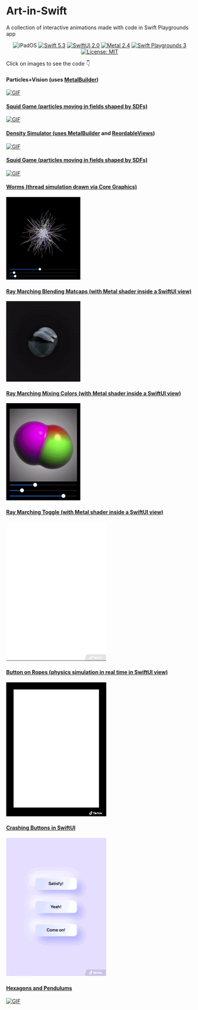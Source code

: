 # Art-in-Swift
A collection of interactive animations made with code in Swift Playgrounds app
<p align="center">
    <img src="https://img.shields.io/badge/platforms-iOS_14_-blue.svg" alt="iPadOS" />
    <a href="https://swift.org/about/#swiftorg-and-open-source"><img src="https://img.shields.io/badge/Swift-5.3-orange.svg" alt="Swift 5.3" /></a>
    <a href="https://developer.apple.com/xcode/swiftui/"><img src="https://img.shields.io/badge/SwiftUI-2.0-green.svg" alt="SwiftUI 2.0" /></a>
    <a href="https://developer.apple.com/metal/"><img src="https://img.shields.io/badge/Metal-2.4-green.svg" alt="Metal 2.4" /></a>
    <a href="https://apps.apple.com/ru/app/swift-playgrounds/id908519492?l=en"><img src="https://img.shields.io/badge/SwiftPlaygrounds-3.4.1-orange.svg" alt="Swift Playgrounds 3" /></a>
    <a href="https://en.wikipedia.org/wiki/MIT_License"><img src="https://img.shields.io/badge/License-MIT-green.svg" alt="License: MIT" /></a>                                                                                                                                     </p>
                                                                                                                                       
Click on images to see the code :point_down: 



#### Particles+Vision (uses [MetalBuilder](https://github.com/gadirom/MetalBuilder))
<p align="left">
   <a href="https://github.com/gadirom/Art-in-Swift/blob/main/Density MetalBuilder_Particles_Vision.swiftpm"><img src="GIFs/Particles_Vision.gif" alt="GIF"/>
</p>     

#### Squid Game (particles moving in fields shaped by SDFs)
<p align="left">
   <a href="https://github.com/gadirom/Art-in-Swift/blob/main/Squid Game SDF.swift"><img src="GIFs/Squid Game SDF.GIF" alt="GIF"/>
</p>     

#### Density Simulator (uses [MetalBuilder](https://github.com/gadirom/MetalBuilder) and [ReordableViews](https://github.com/gadirom/ReordableViews))
<p align="left">
   <a href="https://github.com/gadirom/Art-in-Swift/blob/main/Density simulator.swiftpm"><img src="GIFs/DensitySimulator.gif" alt="GIF"/>
</p>     

#### Squid Game (particles moving in fields shaped by SDFs)
<p align="left">
   <a href="https://github.com/gadirom/Art-in-Swift/blob/main/Squid Game SDF.swift"><img src="GIFs/Squid Game SDF.GIF" alt="GIF"/>
</p>     

#### Worms (thread simulation drawn via Core Graphics)
<p align="left">
   <a href="https://github.com/gadirom/Art-in-Swift/blob/main/Worms.swift"><img src="GIFs/Worms.gif" alt="GIF"/>
</p>     

#### Ray Marching Blending Matcaps (with Metal shader inside a SwiftUI view)
<p align="left">
   <a href="https://github.com/gadirom/Art-in-Swift/blob/main/Raymarching%20Blending%20Matcaps.swift"><img src="GIFs/Raymarching Blending Matcaps.GIF" alt="GIF"/>
</p>     
    
#### Ray Marching Mixing Colors (with Metal shader inside a SwiftUI view)
<p align="left">
   <a href="https://github.com/gadirom/Art-in-Swift/blob/main/Ray%20Marching%20Mixing.swift"><img src="GIFs/Ray Marching Mixing.gif" alt="GIF"/>
</p>      
    
#### Ray Marching Toggle (with Metal shader inside a SwiftUI view)
<p align="left">
   <a href="https://github.com/gadirom/Art-in-Swift/blob/main/Ray%20Marching%20Toggle.swift"><img src="GIFs/Ray Marching Toggle.gif" alt="GIF"/>
</p>      
    
#### Button on Ropes (physics simulation in real time in SwiftUI view)
<p align="left">
   <a href="https://github.com/gadirom/Art-in-Swift/blob/main/Button%20on%20Ropes.swift"><img src="GIFs/Button on Ropes.gif" alt="GIF"/>
</p>      
    
#### Crashing Buttons in SwiftUI
<p align="left">
   <a href="https://github.com/gadirom/Art-in-Swift/blob/main/Crashing%20Button.swift"><img src="GIFs/Crashing Buttons .GIF" alt="GIF"/>
</p>      
    
#### Hexagons and Pendulums
<p align="left">
   <a href="https://github.com/gadirom/Art-in-Swift/blob/main/Hexagon%20Pendulums.swift"><img src="GIFs/Hexagon Pendulums.GIF" alt="GIF"/>
</p>   
